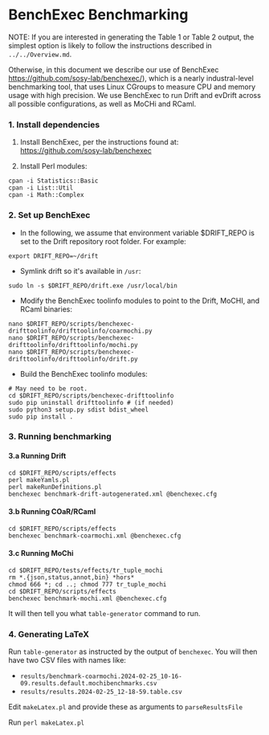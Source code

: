 # BenchExec Benchmarking

NOTE: If you are interested in generating the Table 1 or Table 2 output,
the simplest option is likely to follow the instructions described 
in `../../Overview.md`. 

Otherwise, in this document we describe our use of BenchExec
 https://github.com/sosy-lab/benchexec/), which is a nearly industral-level
benchmarking tool, that uses Linux CGroups to measure CPU and memory
usage with high precision. We use BenchExec to run Drift and evDrift across
all possible configurations, as well as MoCHi and RCaml.

### 1. Install dependencies

1. Install BenchExec, per the instructions found at:
https://github.com/sosy-lab/benchexec

2. Install Perl modules:

```
cpan -i Statistics::Basic
cpan -i List::Util
cpan -i Math::Complex
```

### 2. Set up BenchExec

* In the following, we assume that environment variable $DRIFT_REPO
is set to the Drift repository root folder. For example:
```
export DRIFT_REPO=~/drift
```

* Symlink drift so it's available in `/usr`:
```
sudo ln -s $DRIFT_REPO/drift.exe /usr/local/bin
```
* Modify the BenchExec toolinfo modules to point to the Drift, MoCHI, and RCaml binaries:
```
nano $DRIFT_REPO/scripts/benchexec-drifttoolinfo/drifttoolinfo/coarmochi.py
nano $DRIFT_REPO/scripts/benchexec-drifttoolinfo/drifttoolinfo/mochi.py
nano $DRIFT_REPO/scripts/benchexec-drifttoolinfo/drifttoolinfo/drift.py
```
* Build the BenchExec toolinfo modules:

```
# May need to be root.
cd $DRIFT_REPO/scripts/benchexec-drifttoolinfo
sudo pip uninstall drifttoolinfo # (if needed)
sudo python3 setup.py sdist bdist_wheel
sudo pip install .
```


### 3. Running benchmarking

#### 3.a Running Drift
```
cd $DRIFT_REPO/scripts/effects
perl makeYamls.pl
perl makeRunDefinitions.pl
benchexec benchmark-drift-autogenerated.xml @benchexec.cfg
```

#### 3.b Running COaR/RCaml

```
cd $DRIFT_REPO/scripts/effects
benchexec benchmark-coarmochi.xml @benchexec.cfg
```

#### 3.c Running MoChi

```
cd $DRIFT_REPO/tests/effects/tr_tuple_mochi
rm *.{json,status,annot,bin} *hors*
chmod 666 *; cd ..; chmod 777 tr_tuple_mochi
cd $DRIFT_REPO/scripts/effects
benchexec benchmark-mochi.xml @benchexec.cfg
```

It will then tell you what `table-generator` command to run.

### 4. Generating LaTeX

Run `table-generator` as instructed by the output of `benchexec`. You will then have two CSV files with names like:

 * `results/benchmark-coarmochi.2024-02-25_10-16-09.results.default.mochibenchmarks.csv`
 * `results/results.2024-02-25_12-18-59.table.csv`

Edit `makeLatex.pl` and provide these as arguments to `parseResultsFile`

Run `perl makeLatex.pl`
